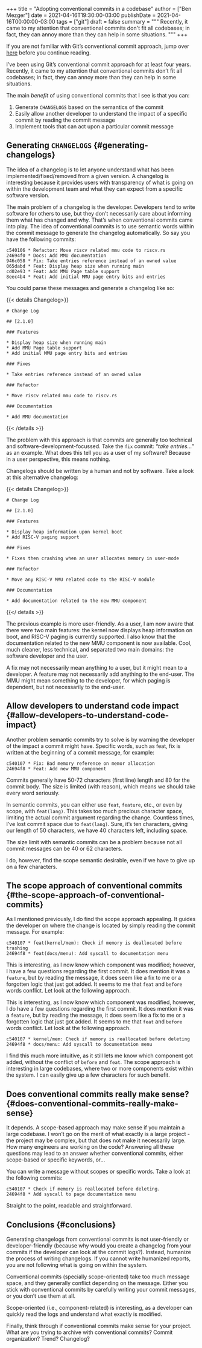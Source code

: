 +++
title = "Adopting conventional commits in a codebase"
author = ["Ben Mezger"]
date = 2021-04-16T19:30:00-03:00
publishDate = 2021-04-16T00:00:00-03:00
tags = ["git"]
draft = false
summary = """
Recently, it came to my attention that conventional commits don't fit all
codebases; in fact, they can annoy more than they can help in some situations.
"""
+++

If you are not familiar with Git&rsquo;s conventional commit approach, jump over [here](https://www.conventionalcommits.org/)
before you continue reading.

I&rsquo;ve been using Git&rsquo;s conventional commit approach for at least four years.
Recently, it came to my attention that conventional commits don&rsquo;t fit all
codebases; in fact, they can annoy more than they can help in some situations.

The main _benefit_ of using conventional commits that I see is that you can:

1.  Generate `CHANGELOGS` based on the semantics of the commit
2.  Easily allow another developer to understand the impact of a specific commit
    by reading the commit message
3.  Implement tools that can act upon a particular commit message

## Generating `CHANGELOGS` {#generating-changelogs}

The idea of a changelog is to let anyone understand what has been
implemented/fixed/removed from a given version. A changelog is interesting
because it provides users with transparency of what is going on within the
development team and what they can expect from a specific software version.

The main problem of a changelog is the developer. Developers tend to write
software for others to use, but they don&rsquo;t necessarily care about informing them
what has changed and why. That&rsquo;s when conventional commits came into play. The
idea of conventional commits is to use semantic words within the commit message
to generate the changelog automatically. So say you have the following commits:

```nil
c540106 * Refactor: Move riscv related mmu code to riscv.rs
24694f0 * Docs: Add MMU documentation
946c058 * Fix: Take entries reference instead of an owned value
065dabd * Feat: Display heap size when running main
cd02e93 * Feat: Add MMU Page table support
8eec4b4 * Feat: Add initial MMU page entry bits and entries
```

You could parse these messages and generate a changelog like so:

{{< details Changelog>}}

```text
# Change Log

## [2.1.0]

### Features

* Display heap size when running main
* Add MMU Page table support
* Add initial MMU page entry bits and entries

### Fixes

* Take entries reference instead of an owned value

### Refactor

* Move riscv related mmu code to riscv.rs

### Documentation

* Add MMU documentation
```

{{< /details >}}

The problem with this approach is that commits are generally too technical and
software-development-focussed. Take the `fix` commit: &ldquo;_take entries&#x2026;_&rdquo; as an
example. What does this tell you as a user of my software? Because in a user
perspective, this means nothing.

Changelogs should be written by a human and not by software. Take a look at this
alternative changelog:

{{< details Changelog>}}

```text
# Change Log

## [2.1.0]

### Features

* Display heap information upon kernel boot
* Add RISC-V paging support

### Fixes

* Fixes then crashing when an user allocates memory in user-mode

### Refactor

* Move any RISC-V MMU related code to the RISC-V module

### Documentation

* Add documentation related to the new MMU component
```

{{</ details >}}

The previous example is more user-friendly. As a user, I am now aware that there
were two main features: the kernel now displays heap information on boot, and
RISC-V paging is currently supported. I also know that the documentation related
to the new MMU component is now available. Cool, much cleaner, less technical,
and separated two main domains: the software developer and the user.

A fix may not necessarily mean anything to a user, but it might mean to a
developer. A feature may not necessarily add anything to the end-user. The MMU
might mean something to the developer, for which paging is dependent, but not
necessarily to the end-user.

## Allow developers to understand code impact {#allow-developers-to-understand-code-impact}

Another problem semantic commits try to solve is by warning the developer of the
impact a commit might have. Specific words, such as feat, fix is written at the
beginning of a commit message, for example:

```text
c540107 * Fix: Bad memory reference on memor allocation
24694f8 * Feat: Add new MMU component
```

Commits generally have 50-72 characters (first line) length and 80 for the
commit body. The size is limited (with reason), which means we should take every
word seriously.

In semantic commits, you can either use `feat`, `feature`, etc., or even by
scope, with `feat(lang)`. This takes too much precious character space, limiting
the actual commit argument regarding the change. Countless times, I&rsquo;ve lost
commit space due to `feat(lang)`. Sure, it&rsquo;s ten characters, giving our length
of 50 characters, we have 40 characters left, including space.

The size limit with semantic commits can be a problem because not all commit
messages can be 40 or 62 characters.

I do, however, find the scope semantic desirable, even if we have to give
up on a few characters.

## The scope approach of conventional commits {#the-scope-approach-of-conventional-commits}

As I mentioned previously, I do find the scope approach appealing. It guides the
developer on where the change is located by simply reading the commit message.
For example:

```text
c540107 * feat(kernel/mem): Check if memory is deallocated before trashing
24694f8 * feat(docs/menu): Add syscall to documentation menu
```

This is interesting, as I now know which component was modified; however, I have
a few questions regarding the first commit. It does mention it was a `feature`,
but by reading the message, it does seem like a fix to me or a forgotten logic
that just got added. It seems to me that `feat` and `before` words conflict. Let
look at the following approach.

This is interesting, as I now know which component was modified, however, I
do have a few questions regarding the first commit. It does mention it was a
`feature`, but by reading the message, it does seem like a fix to me or a
forgotten logic that just got added. It seems to me that `feat` and `before`
words conflict. Let look at the following approach.

```text
c540107 * kernel/mem: Check if memory is reallocated before deleting
24694f8 * docs/menu: Add syscall to documentation menu
```

I find this much more intuitive, as it still lets me know which component got
added, without the conflict of `before` and `feat`.
The scope approach is interesting in large codebases, where two or more
components exist within the system. I can easily give up a few characters for
such benefit.

## Does conventional commits really make sense? {#does-conventional-commits-really-make-sense}

It depends. A scope-based approach may make sense if you maintain a large
codebase. I won&rsquo;t go on the merit of what exactly is a large project - the
project may be complex, but that does not make it necessarily large. How many
engineers are working on the code? Answering all these questions may lead to an
answer whether conventional commits, either scope-based or specific keywords,
or&#x2026;

You can write a message without scopes or specific words. Take a look at the
following commits:

```text
c540107 * Check if memory is reallocated before deleting.
24694f8 * Add syscall to page documentation menu
```

Straight to the point, readable and straightforward.

## Conclusions {#conclusions}

Generating changelogs from conventional commits is not user-friendly or
developer-friendly (because why would you create a changelog from your commits
if the developer can look at the commit logs?). Instead, humanize the process of
writing changelogs. If you cannot write humanized reports, you are not following
what is going on within the system.

Conventional commits (specially scope-oriented) take too much message space, and
they generally conflict depending on the message. Either you stick with
conventional commits by carefully writing your commit messages, or you don&rsquo;t use
them at all.

Scope-oriented (i.e., component-related) is interesting, as a developer can
quickly read the logs and understand what exactly is modified.

Finally, think through if conventional commits make sense for your project. What
are you trying to archive with conventional commits? Commit organization? Trend?
Changelog?
